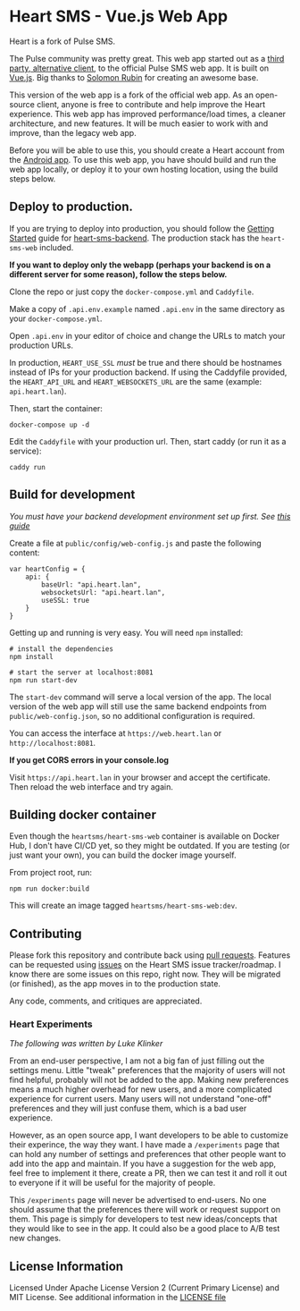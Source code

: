 # Heart SMS - Vue.js Web App

Heart is a fork of Pulse SMS.

The Pulse community was pretty great. This web app started out as a [third party, alternative client](https://github.com/Serubin/PulseClient), to the official Pulse SMS web app. It is built on [Vue.js](https://vuejs.org/). Big thanks to [Solomon Rubin](https://github.com/Serubin) for creating an awesome base.

This version of the web app is a fork of the official web app. As an open-source client, anyone is free to contribute and help improve the Heart experience. This web app has improved performance/load times, a cleaner architecture, and new features. It will be much easier to work with and improve, than the legacy web app.

Before you will be able to use this, you should create a Heart account from the [Android app](https://github.com/tnyeanderson/heart-sms-android). To use this web app, you have should build and run the web app locally, or deploy it to your own hosting location, using the build steps below.


## Deploy to production.

If you are trying to deploy into production, you should follow the [Getting Started](https://github.com/tnyeanderson/heart-sms-backend/blob/main/docs/getting-started.md) guide for [heart-sms-backend](https://github.com/tnyeanderson/heart-sms-backend). The production stack has the `heart-sms-web` included. 

**If you want to deploy only the webapp (perhaps your backend is on a different server for some reason), follow the steps below.**

Clone the repo or just copy the `docker-compose.yml` and `Caddyfile`.

Make a copy of `.api.env.example` named `.api.env` in the same directory as your `docker-compose.yml`.

Open `.api.env` in your editor of choice and change the URLs to match your production URLs.

In production, `HEART_USE_SSL` *must* be true and there should be hostnames instead of IPs for your production backend. If using the Caddyfile provided, the `HEART_API_URL` and `HEART_WEBSOCKETS_URL` are the same (example: `api.heart.lan`).

Then, start the container:

```
docker-compose up -d
```

Edit the `Caddyfile` with your production url. Then, start caddy (or run it as a service):

```
caddy run
```


## Build for development

*You must have your backend development environment set up first. See [this guide](https://github.com/tnyeanderson/heart-sms-backend/blob/main/CONTRIBUTING.md)*

Create a file at `public/config/web-config.js` and paste the following content: 
```
var heartConfig = {
    api: {
        baseUrl: "api.heart.lan",
        websocketsUrl: "api.heart.lan",
        useSSL: true
    }
}
```

Getting up and running is very easy. You will need `npm` installed:

```
# install the dependencies
npm install

# start the server at localhost:8081
npm run start-dev
```

The `start-dev` command will serve a local version of the app. The local version of the web app will still use the same backend endpoints from `public/web-config.json`, so no additional configuration is required.

You can access the interface at `https://web.heart.lan` or `http://localhost:8081`.

**If you get CORS errors in your console.log**

Visit `https://api.heart.lan` in your browser and accept the certificate. Then reload the web interface and try again.


## Building docker container

Even though the `heartsms/heart-sms-web` container is available on Docker Hub, I don't have CI/CD yet, so they might be outdated. If you are testing (or just want your own), you can build the docker image yourself.

From project root, run:
```
npm run docker:build
```

This will create an image tagged `heartsms/heart-sms-web:dev`.


## Contributing

Please fork this repository and contribute back using [pull requests](https://github.com/tnyeanderson/heart-sms-web/pulls). Features can be requested using [issues](https://github.com/tnyeanderson/heart-sms-web/issues) on the Heart SMS issue tracker/roadmap. I know there are some issues on this repo, right now. They will be migrated (or finished), as the app moves in to the production state.

Any code, comments, and critiques are appreciated.


### Heart Experiments

*The following was written by Luke Klinker*

From an end-user perspective, I am not a big fan of just filling out the settings menu. Little "tweak" preferences that the majority of users will not find helpful, probably will not be added to the app. Making new preferences means a much higher overhead for new users, and a more complicated experience for current users. Many users will not understand "one-off" preferences and they will just confuse them, which is a bad user experience.

However, as an open source app, I want developers to be able to customize their experince, the way they want. I have made a `/experiments` page that can hold any number of settings and preferences that other people want to add into the app and maintain. If you have a suggestion for the web app, feel free to implement it there, create a PR, then we can test it and roll it out to everyone if it will be useful for the majority of people.

This `/experiments` page will never be advertised to end-users. No one should assume that the preferences there will work or request support on them. This page is simply for developers to test new ideas/concepts that they would like to see in the app. It could also be a good place to A/B test new changes.


## License Information
Licensed Under Apache License Version 2 (Current Primary License) and MIT License. See additional information in the [LICENSE file](./LICENSE)

